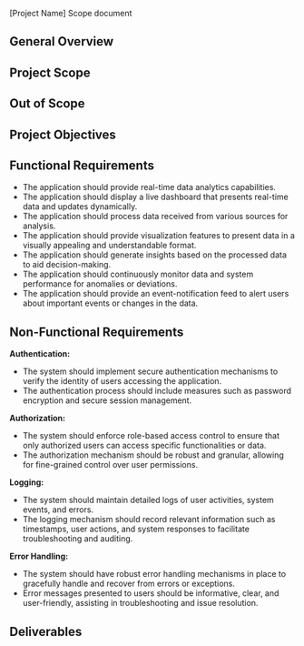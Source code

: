
[Project Name] Scope document

## General Overview

## Project Scope

## Out of Scope

## Project Objectives

## Functional Requirements

* The application should provide real-time data analytics capabilities.
* The application should display a live dashboard that presents real-time data and updates dynamically.
* The application should process data received from various sources for analysis.
* The application should provide visualization features to present data in a visually appealing and understandable format.
* The application should generate insights based on the processed data to aid decision-making.
* The application should continuously monitor data and system performance for anomalies or deviations.
* The application should provide an event-notification feed to alert users about important events or changes in the data.

## Non-Functional Requirements

**Authentication:**

* The system should implement secure authentication mechanisms to verify the identity of users accessing the application.
* The authentication process should include measures such as password encryption and secure session management.

**Authorization:**

* The system should enforce role-based access control to ensure that only authorized users can access specific functionalities or data.
* The authorization mechanism should be robust and granular, allowing for fine-grained control over user permissions.

**Logging:**

* The system should maintain detailed logs of user activities, system events, and errors.
* The logging mechanism should record relevant information such as timestamps, user actions, and system responses to facilitate troubleshooting and auditing.

**Error Handling:**

* The system should have robust error handling mechanisms in place to gracefully handle and recover from errors or exceptions.
* Error messages presented to users should be informative, clear, and user-friendly, assisting in troubleshooting and issue resolution.

## Deliverables



